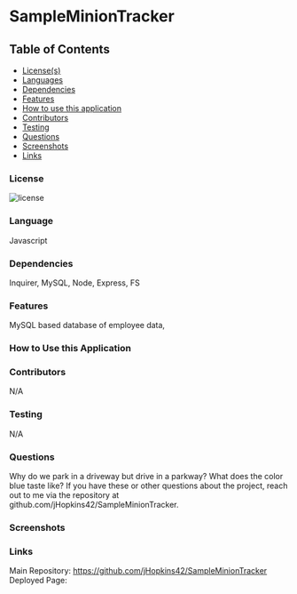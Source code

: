 # SampleMinionTracker

## Table of Contents
* [License(s)](#license)
* [Languages](#languages)
* [Dependencies](#dependencies)
* [Features](#features)
* [How to use this application](#HowtoUseThisApplication)
* [Contributors](#contributors)
* [Testing](#testing)
* [Questions](#questions)
* [Screenshots](#Screenshots)
* [Links](#links)

### License
![license](https://img.shields.io/github/license/jhopkins42/SampleMinionTracker)

### Language
Javascript

### Dependencies
Inquirer, MySQL, Node, Express, FS

### Features
MySQL based database of employee data,

### How to Use this Application


### Contributors
N/A

### Testing
N/A

### Questions
Why do we park in a driveway but drive in a parkway?  What does the color blue taste like?  If you have these or other questions about the project, reach out to me via the repository at github.com/jHopkins42/SampleMinionTracker.

### Screenshots


### Links
Main Repository: https://github.com/jHopkins42/SampleMinionTracker
Deployed Page:


